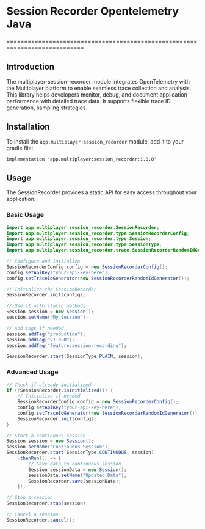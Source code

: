 # Session Recorder Opentelemetry Java
============================================================================
##  Introduction
The multiplayer-session-recorder module integrates OpenTelemetry with the Multiplayer platform to enable seamless trace collection and analysis. This library helps developers monitor, debug, and document application performance with detailed trace data. It supports flexible trace ID generation, sampling strategies.

## Installation

To install the `app.multiplayer:session_recorder` module, add it to your gradle file:

```
implementation 'app.multiplayer:session_recorder:1.0.0'
```

## Usage

The SessionRecorder provides a static API for easy access throughout your application.

### Basic Usage

```java
import app.multiplayer.session_recorder.SessionRecorder;
import app.multiplayer.session_recorder.type.SessionRecorderConfig;
import app.multiplayer.session_recorder.type.Session;
import app.multiplayer.session_recorder.type.SessionType;
import app.multiplayer.session_recorder.trace.SessionRecorderRandomIdGenerator;

// Configure and initialize
SessionRecorderConfig config = new SessionRecorderConfig();
config.setApiKey("your-api-key-here");
config.setTraceIdGenerator(new SessionRecorderRandomIdGenerator());

// Initialize the SessionRecorder
SessionRecorder.init(config);

// Use it with static methods
Session session = new Session();
session.setName("My Session");

// Add tags if needed
session.addTag("production");
session.addTag("v1.0.0");
session.addTag("feature:session-recording");

SessionRecorder.start(SessionType.PLAIN, session);
```

### Advanced Usage

```java
// Check if already initialized
if (!SessionRecorder.isInitialized()) {
    // Initialize if needed
    SessionRecorderConfig config = new SessionRecorderConfig();
    config.setApiKey("your-api-key-here");
    config.setTraceIdGenerator(new SessionRecorderRandomIdGenerator());
    SessionRecorder.init(config);
}

// Start a continuous session
Session session = new Session();
session.setName("Continuous Session");
SessionRecorder.start(SessionType.CONTINUOUS, session)
    .thenRun(() -> {
        // Save data to continuous session
        Session sessionData = new Session();
        sessionData.setName("Updated Data");
        SessionRecorder.save(sessionData);
    });

// Stop a session
SessionRecorder.stop(session);

// Cancel a session
SessionRecorder.cancel();
```

